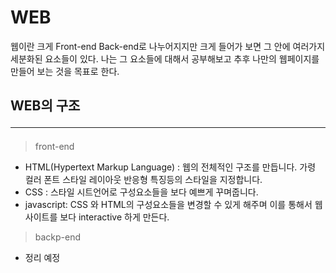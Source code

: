 # WEB

웹이란 크게 Front-end Back-end로 나누어지지만 크게 들어가 보면 그 안에 여러가지 세분화된 요소들이 있다. 나는 그 요소들에 대해서 공부해보고 추후 나만의 웹페이지를 만들어 보는 것을 목표로 한다. 

## WEB의 구조 <hr>

> front-end

- HTML(Hypertext Markup Language) : 웹의 전체적인 구조를 만듭니다. 가령 컬러 폰트 스타일 레이아웃 반응형 특징등의 스타일을 지정합니다.
- CSS : 스타일 시트언어로 구성요소들을 보다 예쁘게 꾸며줍니다.
- javascript: CSS 와 HTML의 구성요소들을 변경할 수 있게 해주며 이를 통해서 웹사이트를 보다 interactive 하게 만든다.
> backp-end
- 정리 예정